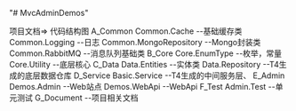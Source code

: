 "# MvcAdminDemos" 

项目文档=>
  代码结构图
  A_Common
    Common.Cache              --基础缓存类
    Common.Logging            --日志
    Common.MongoRepository    --Mongo封装类
    Common.RabbitMQ           --消息队列基础类
  B_Core 
    Core.EnumType             --枚举，常量
    Core.Utility              --底层核心
  C_Data
    Data.Entities             --实体类
    Data.Repository           --T4生成的底层数据仓库
  D_Service 
    Basic.Service             --T4生成的中间服务层、
  E_Admin 
    Demos.Admin               --Web站点
    Demos.WebApi              --WebApi
  F_Test
    Admin.Test                --单元测试
  G_Document                  --项目相关文档